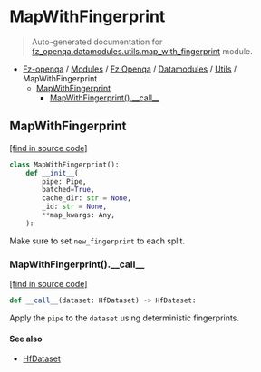 # MapWithFingerprint

> Auto-generated documentation for [fz_openqa.datamodules.utils.map_with_fingerprint](blob/master/fz_openqa/datamodules/utils/map_with_fingerprint.py) module.

- [Fz-openqa](../../../README.md#fz-openqa-index) / [Modules](../../../MODULES.md#fz-openqa-modules) / [Fz Openqa](../../index.md#fz-openqa) / [Datamodules](../index.md#datamodules) / [Utils](index.md#utils) / MapWithFingerprint
    - [MapWithFingerprint](#mapwithfingerprint)
        - [MapWithFingerprint().\_\_call\_\_](#mapwithfingerprint__call__)

## MapWithFingerprint

[[find in source code]](blob/master/fz_openqa/datamodules/utils/map_with_fingerprint.py#L22)

```python
class MapWithFingerprint():
    def __init__(
        pipe: Pipe,
        batched=True,
        cache_dir: str = None,
        _id: str = None,
        **map_kwargs: Any,
    ):
```

Make sure to set `new_fingerprint` to each split.

### MapWithFingerprint().\_\_call\_\_

[[find in source code]](blob/master/fz_openqa/datamodules/utils/map_with_fingerprint.py#L35)

```python
def __call__(dataset: HfDataset) -> HfDataset:
```

Apply the `pipe` to the `dataset` using deterministic fingerprints.

#### See also

- [HfDataset](typing.md#hfdataset)
